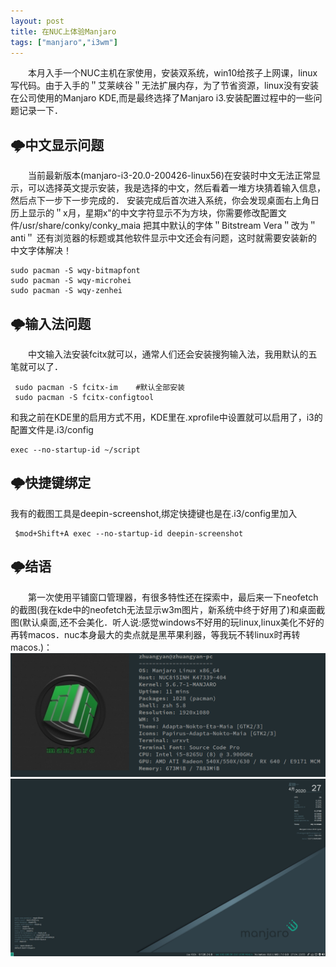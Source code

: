 ```yaml
---
layout: post
title: 在NUC上体验Manjaro
tags: ["manjaro","i3wm"]
---
```



&emsp;&emsp;本月入手一个NUC主机在家使用，安装双系统，win10给孩子上网课，linux写代码。由于入手的＂艾莱峡谷＂无法扩展内存，为了节省资源，linux没有安装在公司使用的Manjaro KDE,而是最终选择了Manjaro i3.安装配置过程中的一些问题记录一下．

## 🌩️中文显示问题
&emsp;&emsp;当前最新版本(manjaro-i3-20.0-200426-linux56)在安装时中文无法正常显示，可以选择英文提示安装，我是选择的中文，然后看着一堆方块猜着输入信息，然后点下一步下一步完成的．
安装完成后首次进入系统，你会发现桌面右上角日历上显示的＂x月，星期x"的中文字符显示不为方块，你需要修改配置文件/usr/share/conky/conky_maia
把其中默认的字体＂Bitstream Vera＂改为＂anti＂
还有浏览器的标题或其他软件显示中文还会有问题，这时就需要安装新的中文字体解决！
~~~
sudo pacman -S wqy-bitmapfont
sudo pacman -S wqy-microhei
sudo pacman -S wqy-zenhei
~~~

## 🌩️输入法问题

&emsp;&emsp;中文输入法安装fcitx就可以，通常人们还会安装搜狗输入法，我用默认的五笔就可以了．
~~~
 sudo pacman -S fcitx-im    #默认全部安装
 sudo pacman -S fcitx-configtool
~~~
和我之前在KDE里的启用方式不用，KDE里在.xprofile中设置就可以启用了，i3的配置文件是.i3/config
~~~
exec --no-startup-id ~/script
~~~

## 🌩️快捷键绑定
我有的截图工具是deepin-screenshot,绑定快捷键也是在.i3/config里加入　
~~~
 $mod+Shift+A exec --no-startup-id deepin-screenshot
~~~

## 🌩️结语
&emsp;&emsp;第一次使用平铺窗口管理器，有很多特性还在探索中，最后来一下neofetch的截图(我在kde中的neofetch无法显示w3m图片，新系统中终于好用了)和桌面截图(默认桌面,还不会美化．听人说:感觉windows不好用的玩linux,linux美化不好的再转macos．nuc本身最大的卖点就是黑苹果利器，等我玩不转linux时再转macos.)：
<img src="/static/img/2020/manjaroi303.png" width="800px" title="neofetch"/>
<img src="/static/img/2020/manjaroi302.png" width="800px" title="桌面"/>







